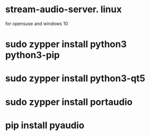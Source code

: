 # stream-audio-server. linux
 for opensuse and windows 10
 # sudo zypper install python3 python3-pip
 # sudo zypper install python3-qt5
 # sudo zypper install portaudio
 # pip install pyaudio

